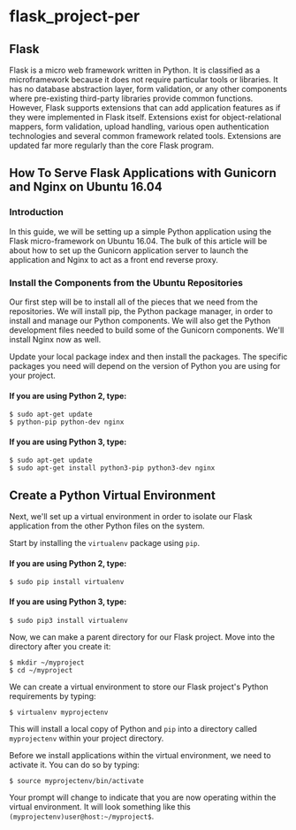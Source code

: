 # flask_project-per

## Flask


Flask is a micro web framework written in Python. It is classified as a microframework because it does not require particular tools or libraries. It has no database abstraction layer, form validation, or any other components where pre-existing third-party libraries provide common functions. However, Flask supports extensions that can add application features as if they were implemented in Flask itself. Extensions exist for object-relational mappers, form validation, upload handling, various open authentication technologies and several common framework related tools. Extensions are updated far more regularly than the core Flask program.


## How To Serve Flask Applications with Gunicorn and Nginx on Ubuntu 16.04
### Introduction
In this guide, we will be setting up a simple Python application using the Flask micro-framework on Ubuntu 16.04. The bulk of this article will be about how to set up the Gunicorn application server to launch the application and Nginx to act as a front end reverse proxy.
### Install the Components from the Ubuntu Repositories
Our first step will be to install all of the pieces that we need from the repositories. We will install pip, the Python package manager, in order to install and manage our Python components. We will also get the Python development files needed to build some of the Gunicorn components. We'll install Nginx now as well.

Update your local package index and then install the packages. The specific packages you need will depend on the version of Python you are using for your project.

#### If you are using Python 2, type:
```
$ sudo apt-get update
$ python-pip python-dev nginx
```

#### If you are using Python 3, type:
```
$ sudo apt-get update
$ sudo apt-get install python3-pip python3-dev nginx
```

## Create a Python Virtual Environment
Next, we'll set up a virtual environment in order to isolate our Flask application from the other Python files on the system.

Start by installing the ```virtualenv``` package using ```pip```.

#### If you are using Python 2, type:

```
$ sudo pip install virtualenv
```

#### If you are using Python 3, type:

``` 
$ sudo pip3 install virtualenv
```
Now, we can make a parent directory for our Flask project. Move into the directory after you create it:

```
$ mkdir ~/myproject
$ cd ~/myproject
```
We can create a virtual environment to store our Flask project's Python requirements by typing:

```
$ virtualenv myprojectenv
```
This will install a local copy of Python and ```pip``` into a directory called ```myprojectenv``` within your project directory.

Before we install applications within the virtual environment, we need to activate it. You can do so by typing:

```
$ source myprojectenv/bin/activate
```
Your prompt will change to indicate that you are now operating within the virtual environment. It will look something like this ```(myprojectenv)user@host:~/myproject$```.


